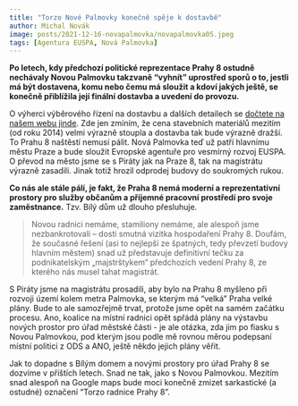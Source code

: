 ```yaml
---
title: "Torzo Nové Palmovky konečně spěje k dostavbě"
author: Michal Novák
image: posts/2021-12-16-novapalmovka/novapalmovka05.jpeg
tags: [Agentura EUSPA, Nová Palmovka]
---
```


**Po letech, kdy předchozí politické reprezentace Prahy 8 ostudně nechávaly Novou Palmovku takzvaně “vyhnít” uprostřed sporů o to, jestli má být dostavena, komu nebo čemu má sloužit a kdoví jakých ještě, se konečně přiblížila její finální dostavba a uvedení do provozu.**

O výherci výběrového řízení na dostavbu a dalších detailech se [dočtete na našem webu jinde](https://praha8.pirati.cz/aktuality/stitky/nova-palmovka/). Zde jen zmíním, že cena stavebních materiálů mezitím (od roku 2014) velmi výrazně stoupla a dostavba tak bude výrazně dražší. To Prahu 8 naštěstí nemusí pálit. Nová Palmovka teď už patří hlavnímu městu Praze a bude sloužit Evropské agentuře pro vesmírný rozvoj EUSPA. O převod na město jsme se s Piráty jak na Praze 8, tak na magistrátu výrazně zasadili. Jinak totiž hrozil odprodej budovy do soukromých rukou.

**Co nás ale stále pálí, je fakt, že Praha 8 nemá moderní a reprezentativní prostory pro služby občanům a příjemné pracovní prostředí pro svoje zaměstnance.** Tzv. Bílý dům už dlouho přesluhuje. 

>Novou radnici nemáme, stamiliony nemáme, ale alespoň jsme nezbankrotovali – dosti smutná vizitka hospodaření Prahy 8. Doufám, že současné řešení (asi to nejlepší ze špatných, tedy převzetí budovy hlavním městem) snad už představuje definitivní tečku za podnikatelským „majstrštykem“ předchozích vedení Prahy 8, ze kterého nás musel tahat magistrát.

S Piráty jsme na magistrátu prosadili, aby bylo na Prahu 8 myšleno při rozvoji území kolem metra Palmovka, se kterým má “velká” Praha velké plány. Bude to ale samozřejmě trvat, protože jsme opět na samém začátku procesu. Ano, koalice na místní radnici opět spřádá plány na výstavbu nových prostor pro úřad městské části - je ale otázka, zda jim po fiasku s Novou Palmovkou, pod kterým jsou podle mě rovnou měrou podepsaní místní politici z ODS a ANO, ještě někdo jejich plány věřit.

Jak to dopadne s Bílým domem a novými prostory pro úřad Prahy 8 se dozvíme v příštích letech. Snad ne tak, jako s Novou Palmovkou. Mezitím snad alespoň na Google maps bude moci konečně zmizet sarkastické (a ostudné) označení “Torzo radnice Prahy 8”.
